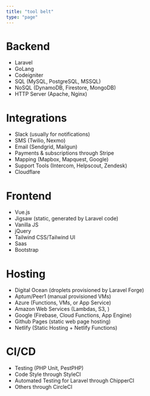 ```yaml
---
title: "tool belt"
type: "page"
---
```


# Backend
* Laravel
* GoLang
* Codeigniter
* SQL (MySQL, PostgreSQL, MSSQL)
* NoSQL (DynamoDB, Firestore, MongoDB)
* HTTP Server (Apache, Nginx)

	
# Integrations
* Slack (usually for notifications)
* SMS (Twilio, Nexmo)
* Email (Sendgrid, Mailgun)
* Payments & subscriptions through Stripe
* Mapping (Mapbox, Mapquest, Google)
* Support Tools (Intercom, Helpscout, Zendesk)
* Cloudflare


# Frontend
* Vue.js
* Jigsaw (static, generated by Laravel code)
* Vanilla JS
* jQuery
* Tailwind CSS/Tailwind UI
* Saas
* Bootstrap


# Hosting
* Digital Ocean (droplets provisioned by Laravel Forge)
* Aptum/Peer1 (manual provisioned VMs)
* Azure (Functions, VMs, or App Service)
* Amazon Web Services (Lambdas, S3, )
* Google (Firebase, Cloud Functions, App Engine)
* Github Pages (static web page hosting)
* Netlify (Static Hosting + Netlify Functions)


# CI/CD
* Testing (PHP Unit, PestPHP)
* Code Style through StyleCI
* Automated Testing for Laravel through ChipperCI
* Others through CircleCI
